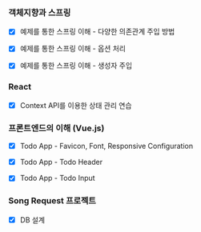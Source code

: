 ### 객체지향과 스프링

- [x] 예제를 통한 스프링 이해 - 다양한 의존관계 주입 방법
- [x] 예제를 통한 스프링 이해 - 옵션 처리
- [x] 예제를 통한 스프링 이해 - 생성자 주입



### React

- [x] Context API를 이용한 상태 관리 연습



### 프론트엔드의 이해 (Vue.js)

- [x] Todo App - Favicon, Font, Responsive Configuration
- [x] Todo App - Todo Header
- [x] Todo App - Todo Input



### Song Request 프로젝트

- [x] DB 설계

